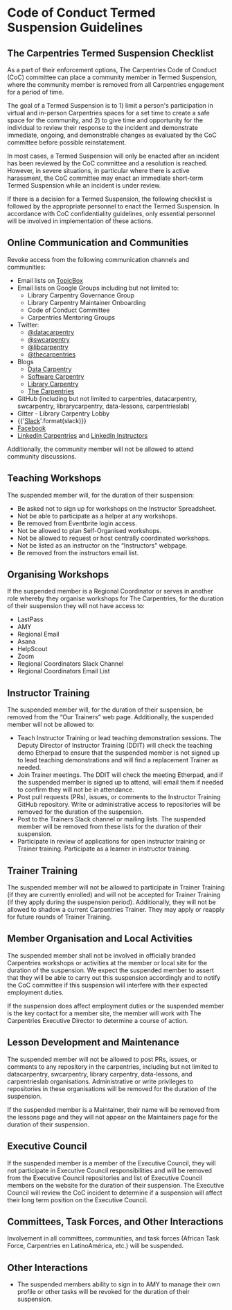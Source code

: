 # Code of Conduct Termed Suspension Guidelines

## The Carpentries Termed Suspension Checklist

As a part of their enforcement options, The Carpentries Code of Conduct (CoC) committee can place a community member in Termed Suspension, where the community member is removed from all Carpentries engagement for a period of time.

The goal of a Termed Suspension is to 1) limit a person's participation in virtual and in-person Carpentries spaces for a set time to create a safe space for the community, and 2) to give time and opportunity for the individual to review their response to the incident and demonstrate immediate, ongoing, and demonstrable changes as evaluated by the CoC committee before possible reinstatement.

In most cases, a Termed Suspension will only be enacted after an incident has been reviewed by the CoC committee and a resolution is reached. However, in severe situations, in particular where there is active harassment, the CoC committee may enact an immediate short-term Termed Suspension while an incident is under review.

If there is a decision for a Termed Suspension, the following checklist is followed by the appropriate personnel to enact the Termed Suspension. In accordance with CoC confidentiality guidelines, only essential personnel will be involved in implementation of these actions.

## Online Communication and Communities
Revoke access from the following communication channels and communities: 
- Email lists on [TopicBox](https://carpentries.topicbox.com/groups) 
- Email lists on Google Groups including but not limited to:
  - Library Carpentry Governance Group
  - Library Carpentry Maintainer Onboarding
  - Code of Conduct Committee
  - Carpentries Mentoring Groups 
- Twitter:
    - [@datacarpentry](https://twitter.com/datacarpentry)
    - [@swcarpentry](https://twitter.com/swcarpentry)
    - [@libcarpentry](https://twitter.com/libcarpentry)
    - [@thecarpentries](https://twitter.com/thecarpentries)
- Blogs
    - [Data Carpentry](https://datacarpentry.org/blog/)
    - [Software Carpentry](https://software-carpentry.org/blog/)
    - [Library Carpentry](https://librarycarpentry.org/blog/)
    - [The Carpentries](https://carpentries.org/blog/)
- GitHub (including but not limited to carpentries, datacarpentry, swcarpentry, librarycarpentry, data-lessons, carpentrieslab)
- Gitter - Library Carpentry Lobby
- {{'[Slack]({})'.format(slack)}} 
- [Facebook](https://www.facebook.com/carpentries/) 
- [LinkedIn Carpentries](https://www.linkedin.com/company/the-carpentries/about/) and [LinkedIn Instructors](https://www.linkedin.com/groups/8279689/)

Additionally, the community member will not be allowed to attend community discussions.

## Teaching Workshops
The suspended member will, for the duration of their suspension:
- Be asked not to sign up for workshops on the Instructor Spreadsheet.
- Not be able to participate as a helper at any workshops.
- Be removed from Eventbrite login access.
- Not be allowed to plan Self-Organised workshops.
- Not be allowed to request or host centrally coordinated workshops.
- Not be listed as an instructor on the “Instructors” webpage.
- Be removed from the instructors email list.

## Organising Workshops 
If the suspended member is a Regional Coordinator or serves in another role whereby they organise workshops for The Carpentries, for the duration of their suspension they will not have access to:
- LastPass
- AMY
- Regional Email
- Asana
- HelpScout
- Zoom
- Regional Coordinators Slack Channel
- Regional Coordinators Email List

## Instructor Training
The suspended member will, for the duration of their suspension, be removed from the “Our Trainers” web page. Additionally, the suspended member will not be allowed to: 
- Teach Instructor Training or lead teaching demonstration sessions. The Deputy Director of Instructor Training (DDIT) will check the teaching demo Etherpad to ensure that the suspended member is not signed up to lead teaching demonstrations and will find a replacement Trainer as needed. 
- Join Trainer meetings. The DDIT will check the meeting Etherpad, and if the suspended member is signed up to attend, will email them if needed to confirm they will not be in attendance. 
- Post pull requests (PRs), issues, or comments to the Instructor Training GitHub repository. Write or administrative access to repositories will be removed for the duration of the suspension. 
- Post to the Trainers Slack channel or mailing lists. The suspended member will be removed from these lists for the duration of their suspension. 
- Participate in review of applications for open instructor training or Trainer training. 
Participate as a learner in instructor training.

## Trainer Training
The suspended member will not be allowed to participate in Trainer Training (if they are currently enrolled) and will not be accepted for Trainer Training (if they apply during the suspension period). Additionally, they will not be allowed to shadow a current Carpentries Trainer. They may apply or reapply for future rounds of Trainer Training. 

## Member Organisation and Local Activities
The suspended member shall not be involved in officially branded Carpentries workshops or activities at the member or local site for the duration of the suspension. We expect the suspended member to assert that they will be able to carry out this suspension accordingly and to notify the CoC committee if this suspension will interfere with their expected employment duties. 

If the suspension does affect employment duties or the suspended member is the key contact for a member site, the member will work with The Carpentries Executive Director to determine a course of action.

## Lesson Development and Maintenance
The suspended member will not be allowed to post PRs, issues, or comments to any repository in the carpentries, including but not limited to datacarpentry, swcarpentry, library carpentry, data-lessons, and carpentrieslab organisations. Administrative or write privileges to repositories in these organisations will be removed for the duration of the suspension.

If the suspended member is a Maintainer, their name will be removed from the lessons page and they will not appear on the Maintainers page for the duration of their suspension. 

## Executive Council
If the suspended member is a member of the Executive Council, they will not participate in Executive Council responsibilities and will be removed from the Executive Council repositories and list of Executive Council members on the website for the duration of their suspension. The Executive Council will review the CoC incident to determine if a suspension will affect their long term position on the Executive Council.

## Committees, Task Forces, and Other Interactions
Involvement in all committees, communities, and task forces (African Task Force, Carpentries en LatinoAmérica, etc.) will be suspended. 

## Other Interactions
- The suspended members ability to sign in to AMY to manage their own profile or other tasks will be revoked for the duration of their suspension.


[reporting-form]: https://goo.gl/forms/KoUfO53Za3apOuOK2
